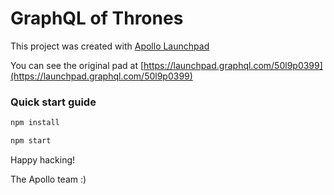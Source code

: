 # GraphQL of Thrones



This project was created with [Apollo Launchpad](https://launchpad.graphql.com)

You can see the original pad at [https://launchpad.graphql.com/50l9p0399](https://launchpad.graphql.com/50l9p0399)

### Quick start guide

```bash
npm install

npm start
```





Happy hacking!

The Apollo team :)
